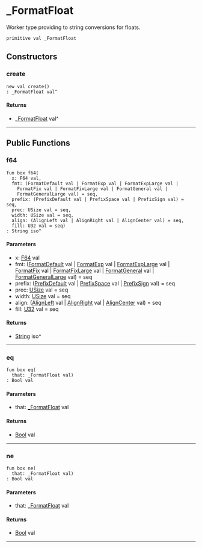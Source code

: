 # _FormatFloat

Worker type providing to string conversions for floats.


```pony
primitive val _FormatFloat
```

## Constructors

### create

```pony
new val create()
: _FormatFloat val^
```

#### Returns

* [_FormatFloat](format-_FormatFloat) val^

---

## Public Functions

### f64

```pony
fun box f64(
  x: F64 val,
  fmt: (FormatDefault val | FormatExp val | FormatExpLarge val | 
    FormatFix val | FormatFixLarge val | FormatGeneral val | 
    FormatGeneralLarge val) = seq,
  prefix: (PrefixDefault val | PrefixSpace val | PrefixSign val) = seq,
  prec: USize val = seq,
  width: USize val = seq,
  align: (AlignLeft val | AlignRight val | AlignCenter val) = seq,
  fill: U32 val = seq)
: String iso^
```
#### Parameters

*   x: [F64](builtin-F64) val
*   fmt: ([FormatDefault](format-FormatDefault) val | [FormatExp](format-FormatExp) val | [FormatExpLarge](format-FormatExpLarge) val | 
    [FormatFix](format-FormatFix) val | [FormatFixLarge](format-FormatFixLarge) val | [FormatGeneral](format-FormatGeneral) val | 
    [FormatGeneralLarge](format-FormatGeneralLarge) val) = seq
*   prefix: ([PrefixDefault](format-PrefixDefault) val | [PrefixSpace](format-PrefixSpace) val | [PrefixSign](format-PrefixSign) val) = seq
*   prec: [USize](builtin-USize) val = seq
*   width: [USize](builtin-USize) val = seq
*   align: ([AlignLeft](format-AlignLeft) val | [AlignRight](format-AlignRight) val | [AlignCenter](format-AlignCenter) val) = seq
*   fill: [U32](builtin-U32) val = seq

#### Returns

* [String](builtin-String) iso^

---

### eq

```pony
fun box eq(
  that: _FormatFloat val)
: Bool val
```
#### Parameters

*   that: [_FormatFloat](format-_FormatFloat) val

#### Returns

* [Bool](builtin-Bool) val

---

### ne

```pony
fun box ne(
  that: _FormatFloat val)
: Bool val
```
#### Parameters

*   that: [_FormatFloat](format-_FormatFloat) val

#### Returns

* [Bool](builtin-Bool) val

---


